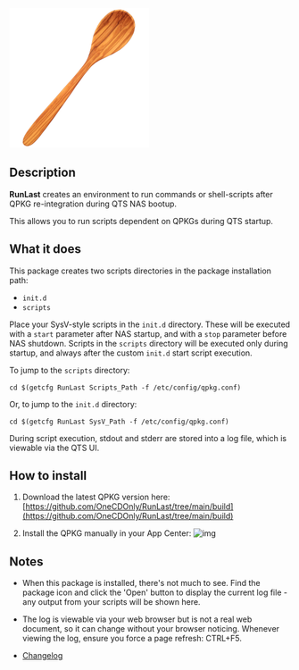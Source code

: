 ![icon](images/RunLast.readme.png)

## Description

**RunLast** creates an environment to run commands or shell-scripts after QPKG re-integration during QTS NAS bootup.

This allows you to run scripts dependent on QPKGs during QTS startup.

## What it does

This package creates two scripts directories in the package installation path:
- `init.d`
- `scripts`

Place your SysV-style scripts in the `init.d` directory. These will be executed with a `start` parameter after NAS startup, and with a `stop` parameter before NAS shutdown.
Scripts in the `scripts` directory will be executed only during startup, and always after the custom `init.d` start script execution.

To jump to the `scripts` directory:

```
cd $(getcfg RunLast Scripts_Path -f /etc/config/qpkg.conf)
```

Or, to jump to the `init.d` directory:

```
cd $(getcfg RunLast SysV_Path -f /etc/config/qpkg.conf)
```

During script execution, stdout and stderr are stored into a log file, which is viewable via the QTS UI.

## How to install

1. Download the latest QPKG version here: [https://github.com/OneCDOnly/RunLast/tree/main/build](https://github.com/OneCDOnly/RunLast/tree/main/build)

2. Install the QPKG manually in your App Center:
![img](https://i.imgur.com/ddhUt55.png)


## Notes

- When this package is installed, there's not much to see. Find the package icon and click the 'Open' button to display the current log file - any output from your scripts will be shown here.

- The log is viewable via your web browser but is not a real web document, so it can change without your browser noticing. Whenever viewing the log, ensure you force a page refresh: CTRL+F5.


- [Changelog](changelog.txt)

